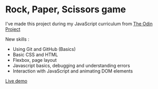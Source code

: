 # Rock, Paper, Scissors game

I've made this project during my JavaScript curriculum from <a href='https://www.theodinproject.com/lessons/foundations-rock-paper-scissors'>The Odin Project</a>

New skills :

- Using Git and GitHub (Basics)
- Basic CSS and HTML
- Flexbox, page layout
- Javascript basics, debugging and understanding errors
- Interaction with JavaScript and animating DOM elements

<a href="https://polar0.github.io/TOPrps/">Live demo</a>
